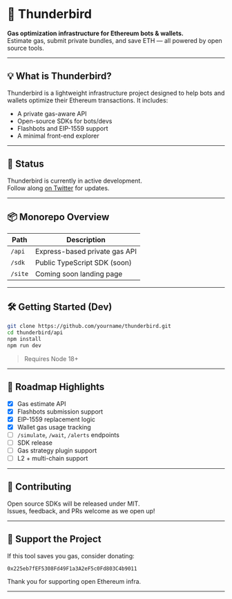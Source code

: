 # 🦅 Thunderbird

**Gas optimization infrastructure for Ethereum bots & wallets.**  
Estimate gas, submit private bundles, and save ETH — all powered by open source tools.

---

## 💡 What is Thunderbird?

Thunderbird is a lightweight infrastructure project designed to help bots and wallets optimize their Ethereum transactions. It includes:

- A private gas-aware API
- Open-source SDKs for bots/devs
- Flashbots and EIP-1559 support
- A minimal front-end explorer

---

## 🚧 Status

Thunderbird is currently in active development.  
Follow along [on Twitter](https://twitter.com/thunderbird_eth) for updates.

---

## 📦 Monorepo Overview

| Path           | Description                      |
|----------------|----------------------------------|
| `/api`         | Express-based private gas API    |
| `/sdk`         | Public TypeScript SDK (soon)     |
| `/site`        | Coming soon landing page         |

---

## 🛠 Getting Started (Dev)

```bash
git clone https://github.com/yourname/thunderbird.git
cd thunderbird/api
npm install
npm run dev
```

> Requires Node 18+

---

## 🧠 Roadmap Highlights

- [x] Gas estimate API
- [x] Flashbots submission support
- [x] EIP-1559 replacement logic
- [x] Wallet gas usage tracking
- [ ] `/simulate`, `/wait`, `/alerts` endpoints
- [ ] SDK release
- [ ] Gas strategy plugin support
- [ ] L2 + multi-chain support

---

## 🤝 Contributing

Open source SDKs will be released under MIT.  
Issues, feedback, and PRs welcome as we open up!

---

## 💸 Support the Project

If this tool saves you gas, consider donating:

```
0x225eb7fEF5308Fd49F1a3A2eF5c0Fd803C4b9011
```

Thank you for supporting open Ethereum infra.

---
